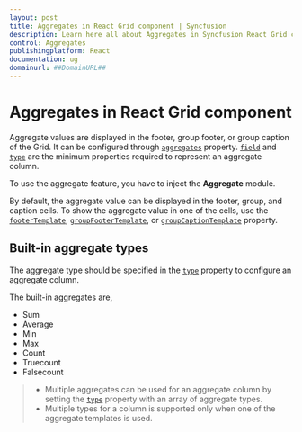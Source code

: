 ```yaml
---
layout: post
title: Aggregates in React Grid component | Syncfusion
description: Learn here all about Aggregates in Syncfusion React Grid component of Syncfusion Essential JS 2 and more.
control: Aggregates 
publishingplatform: React
documentation: ug
domainurl: ##DomainURL##
---
```


# Aggregates in React Grid component

Aggregate values are displayed in the footer, group footer, or group caption of the Grid. It can be configured through [`aggregates`](https://ej2.syncfusion.com/angular/documentation/api/grid/#aggregates) property. [`field`](https://ej2.syncfusion.com/angular/documentation/api/grid/aggregateColumn/#field) and [`type`](https://ej2.syncfusion.com/angular/documentation/api/grid/aggregateColumn/#type)
are the minimum properties required to represent an aggregate column.

To use the aggregate feature, you have to inject the **Aggregate** module.

By default, the aggregate value can be displayed in the footer, group, and caption cells. To show the aggregate value in one of the cells, use the [`footerTemplate`](https://ej2.syncfusion.com/angular/documentation/api/grid/aggregateColumn/#footertemplate), [`groupFooterTemplate`](https://ej2.syncfusion.com/angular/documentation/api/grid/aggregateColumn/#groupfootertemplate), or [`groupCaptionTemplate`](https://ej2.syncfusion.com/angular/documentation/api/grid/aggregateColumn/#groupcaptiontemplate) property.

## Built-in aggregate types

The aggregate type should be specified in the [`type`](https://ej2.syncfusion.com/angular/documentation/api/grid/aggregateColumn/#type) property to configure an aggregate column.

The built-in aggregates are,
* Sum
* Average
* Min
* Max
* Count
* Truecount
* Falsecount

> * Multiple aggregates can be used for an aggregate column by setting the [`type`](https://ej2.syncfusion.com/angular/documentation/api/grid/aggregateColumn/#type) property
with an array of aggregate types.
> * Multiple types for a column is supported only when one of the aggregate templates is used.
